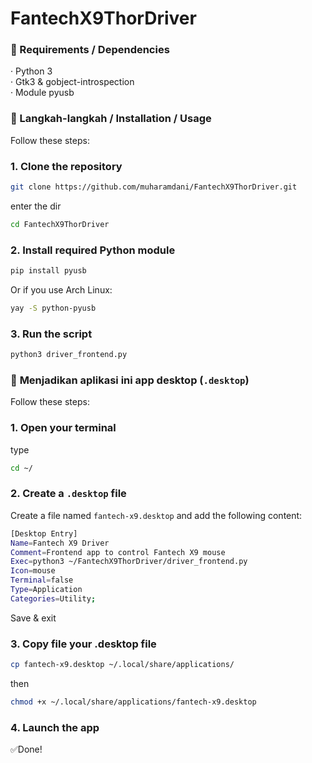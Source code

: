 # FantechX9ThorDriver

### 🔧 Requirements / Dependencies

· Python 3  
· Gtk3 & gobject-introspection  
· Module pyusb  

### 🚀 Langkah-langkah / Installation / Usage

Follow these steps:

### 1. Clone the repository
```bash
git clone https://github.com/muharamdani/FantechX9ThorDriver.git
```
enter the dir
```bash
cd FantechX9ThorDriver
```

### 2. Install required Python module  
```bash
pip install pyusb
```
Or if you use Arch Linux: 
```bash
yay -S python-pyusb
```

### 3. Run the script  
```bash
python3 driver_frontend.py
```

### 🔗 **Menjadikan aplikasi ini app desktop (`.desktop`)**

Follow these steps:

### 1. Open your terminal
type
```bash
cd ~/
```
### 2. Create a `.desktop` file

Create a file named `fantech-x9.desktop` and add the following content:

```bash
[Desktop Entry]
Name=Fantech X9 Driver
Comment=Frontend app to control Fantech X9 mouse
Exec=python3 ~/FantechX9ThorDriver/driver_frontend.py
Icon=mouse
Terminal=false
Type=Application
Categories=Utility;
```
Save & exit

### 3. Copy file your .desktop file
```bash
cp fantech-x9.desktop ~/.local/share/applications/
```
then
```bash
chmod +x ~/.local/share/applications/fantech-x9.desktop
```

### 4. Launch the app

✅Done!

